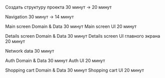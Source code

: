Создать структуру проекта 30 минут -> 20 минут

Navigation 30 минут -> 14 минут

Main screen Domain & Data 30 минут
Main screen UI  20 минут

Details screen Domain & Data  30 минут
Details screen UI главного экрана 20 минут

Network data  30 минут

Auth Domain & Data  30 минут
Auth UI  20 минут

Shopping cart Domain & Data  30 минут
Shopping cart UI  20 минут
